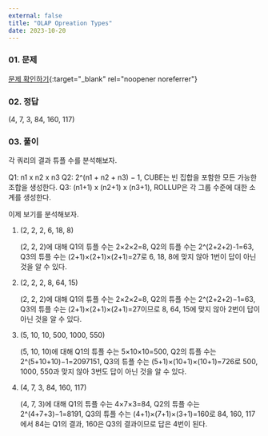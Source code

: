 ```yaml
---
external: false
title: "OLAP Opreation Types"
date: 2023-10-20
---
```


### 01. 문제

[문제 확인하기](https://www.hackerrank.com/challenges/olap-operation-types-2/problem?isFullScreen=true){:target="_blank" rel="noopener noreferrer"}

### 02. 정답

(4, 7, 3, 84, 160, 117)

### 03. 풀이

각 쿼리의 결과 튜플 수를 분석해보자.

Q1: n1 x n2 x n3
Q2: 2^(n1 + n2 + n3) − 1, CUBE는 빈 집합을 포함한 모든 가능한 조합을 생성한다.
Q3: (n1+1) x (n2+1) x (n3+1), ROLLUP은 각 그룹 수준에 대한 소계를 생성한다.

이제 보기를 분석해보자.

1. (2, 2, 2, 6, 18, 8)

    (2, 2, 2)에 대해
    Q1의 튜플 수는 2×2×2=8,
    Q2의 튜플 수는 2^(2+2+2)-1=63,
    Q3의 튜플 수는 (2+1)×(2+1)×(2+1)=27로
    6, 18, 8에 맞지 않아 1번이 답이 아닌 것을 알 수 있다.

2. (2, 2, 2, 8, 64, 15)

    (2, 2, 2)에 대해
    Q1의 튜플 수는 2×2×2=8,
    Q2의 튜플 수는 2^(2+2+2)−1=63,
    Q3의 튜플 수는 (2+1)×(2+1)×(2+1)=27이므로
    8, 64, 15에 맞지 않아 2번이 답이 아닌 것을 알 수 있다.

3. (5, 10, 10, 500, 1000, 550)

    (5, 10, 10)에 대해
    Q1의 튜플 수는 5×10×10=500,
    Q2의 튜플 수는 2^(5+10+10)−1=2097151,
    Q3의 튜플 수는 (5+1)×(10+1)×(10+1)=726로
    500, 1000, 550과 맞지 않아 3번도 답이 아닌 것을 알 수 있다.

4. (4, 7, 3, 84, 160, 117)

    (4, 7, 3)에 대해
    Q1의 튜플 수는 4×7×3=84,
    Q2의 튜플 수는 2^(4+7+3)−1=8191,
    Q3의 튜플 수는 (4+1)×(7+1)×(3+1)=160로
    84, 160, 117에서 84는 Q1의 결과, 160은 Q3의 결과이므로
    답은 4번이 된다.
